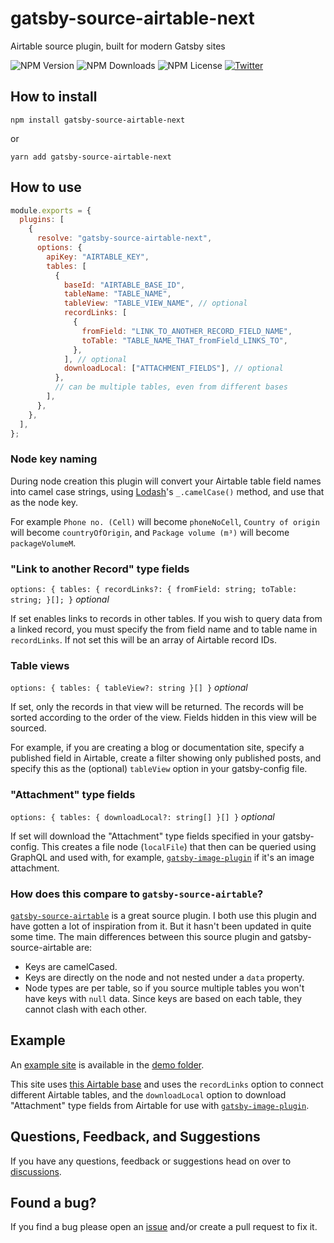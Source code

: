 # gatsby-source-airtable-next

Airtable source plugin, built for modern Gatsby sites

![NPM Version](https://img.shields.io/npm/v/gatsby-source-airtable-next)
![NPM Downloads](https://img.shields.io/npm/dw/gatsby-source-airtable-next)
![NPM License](https://img.shields.io/npm/l/gatsby-source-airtable-next)
[![Twitter](https://img.shields.io/twitter/follow/davidpaulsson.svg?style=social&label=@davidpaulsson)](https://twitter.com/davidpaulsson)

## How to install

`npm install gatsby-source-airtable-next`

or

`yarn add gatsby-source-airtable-next`

## How to use

```js
module.exports = {
  plugins: [
    {
      resolve: "gatsby-source-airtable-next",
      options: {
        apiKey: "AIRTABLE_KEY",
        tables: [
          {
            baseId: "AIRTABLE_BASE_ID",
            tableName: "TABLE_NAME",
            tableView: "TABLE_VIEW_NAME", // optional
            recordLinks: [
              {
                fromField: "LINK_TO_ANOTHER_RECORD_FIELD_NAME",
                toTable: "TABLE_NAME_THAT_fromField_LINKS_TO",
              },
            ], // optional
            downloadLocal: ["ATTACHMENT_FIELDS"], // optional
          },
          // can be multiple tables, even from different bases
        ],
      },
    },
  ],
};
```

### Node key naming

During node creation this plugin will convert your Airtable table field names into camel case strings, using [Lodash](https://lodash.com/)'s `_.camelCase()` method, and use that as the node key.

For example `Phone no. (Cell)` will become `phoneNoCell`, `Country of origin` will become `countryOfOrigin`, and `Package volume (m³)` will become `packageVolumeM`.

### "Link to another Record" type fields

`options: { tables: { recordLinks?: { fromField: string; toTable: string; }[]; }` _optional_

If set enables links to records in other tables. If you wish to query data from a linked record, you must specify the from field name and to table name in `recordLinks`. If not set this will be an array of Airtable record IDs.

### Table views

`options: { tables: { tableView?: string }[] }` _optional_

If set, only the records in that view will be returned. The records will be sorted according to the order of the view. Fields hidden in this view will be sourced.

For example, if you are creating a blog or documentation site, specify a published field in Airtable, create a filter showing only published posts, and specify this as the (optional) `tableView` option in your gatsby-config file.

### "Attachment" type fields

`options: { tables: { downloadLocal?: string[] }[] }` _optional_

If set will download the "Attachment" type fields specified in your gatsby-config. This creates a file node (`localFile`) that then can be queried using GraphQL and used with, for example, [`gatsby-image-plugin`](https://www.gatsbyjs.com/plugins/gatsby-plugin-image/) if it's an image attachment.

### How does this compare to `gatsby-source-airtable`?

[`gatsby-source-airtable`](https://github.com/jbolda/gatsby-source-airtable) is a great source plugin. I both use this plugin and have gotten a lot of inspiration from it. But it hasn't been updated in quite some time. The main differences between this source plugin and gatsby-source-airtable are:

- Keys are camelCased.
- Keys are directly on the node and not nested under a `data` property.
- Node types are per table, so if you source multiple tables you won't have keys with `null` data. Since keys are based on each table, they cannot clash with each other.

## Example

An [example site](https://gatsbysourceairtablenext.gatsbyjs.io/) is available in the [demo folder](https://github.com/davidpaulsson/gatsby-source-airtable-next/tree/main/demo).

This site uses [this Airtable base](https://airtable.com/shryTi3YWlgndB88I) and uses the `recordLinks` option to connect different Airtable tables, and the `downloadLocal` option to download "Attachment" type fields from Airtable for use with [`gatsby-image-plugin`](https://www.gatsbyjs.com/plugins/gatsby-plugin-image/).

## Questions, Feedback, and Suggestions

If you have any questions, feedback or suggestions head on over to [discussions](https://github.com/davidpaulsson/gatsby-source-airtable-next/discussions).

## Found a bug?

If you find a bug please open an [issue](https://github.com/davidpaulsson/gatsby-source-airtable-next/issues) and/or create a pull request to fix it.
